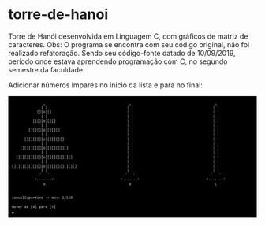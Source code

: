 # torre-de-hanoi
Torre de Hanói desenvolvida em Linguagem C, com gráficos de matriz de caracteres. Obs: O programa se encontra com seu código original, não foi realizado refatoração. Sendo seu código-fonte datado de 10/09/2019, período onde estava aprendendo programação com C, no segundo semestre da faculdade. 

Adicionar números impares no inicio da lista e para no final:

<img src="print-screen/run.gif">
